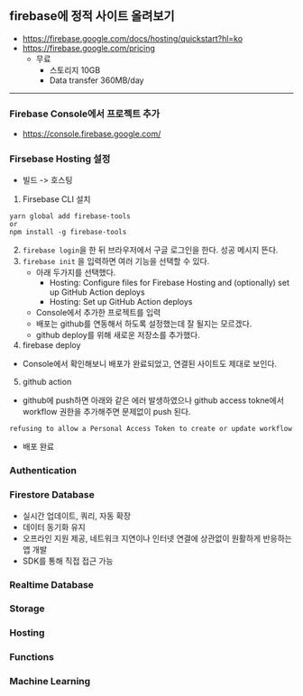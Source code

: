 ## firebase에 정적 사이트 올려보기
- https://firebase.google.com/docs/hosting/quickstart?hl=ko
- https://firebase.google.com/pricing
  - 무료
    - 스토리지 10GB
    - Data transfer 360MB/day 

---
### Firebase Console에서 프로젝트 추가
  - https://console.firebase.google.com/


### Firsebase Hosting 설정
- 빌드 -> 호스팅
1. Firsebase CLI 설치
```
yarn global add firebase-tools
or
npm install -g firebase-tools
```
2. `firebase login`을 한 뒤 브라우저에서 구글 로그인을 한다. 성공 메시지 뜬다.
3. `firebase init` 을 입력하면 여러 기능을 선택할 수 있다. 
    - 아래 두가지를 선택했다.
      - Hosting: Configure files for Firebase Hosting and (optionally) set up GitHub 
Action deploys
      - Hosting: Set up GitHub Action deploys
    - Console에서 추가한 프로젝트를 입력
    - 배포는 github를 연동해서 하도록 설정했는데 잘 될지는 모르겠다.
    - github deploy를 위해 새로운 저장소를 추가했다.
4. firebase deploy
  - Console에서 확인해보니 배포가 완료되었고, 연결된 사이트도 제대로 보인다.
5. github action
  - github에 push하면 아래와 같은 에러 발생하였으나 github access tokne에서 workflow 권한을 추가해주면 문제없이 push 된다.
  ```
  refusing to allow a Personal Access Token to create or update workflow 
  ```
  - 배포 완료


### Authentication
### Firestore Database
- 실시간 업데이트, 쿼리, 자동 확장
- 데이터 동기화 유지
- 오프라인 지원 제공, 네트워크 지연이나 인터넷 연결에 상관없이 원활하게 반응하는 앱 개발
- SDK를 통해 직접 접근 가능
### Realtime Database
### Storage
### Hosting
### Functions
### Machine Learning